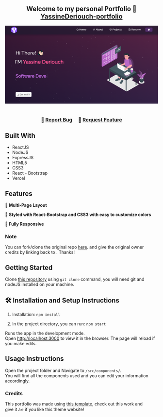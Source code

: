 <h2 align="center">
  Welcome to my personal Portfolio 👋 <br/>
  <a href="https://yd-portfolio.vercel.app/" target="_blank">YassineDeriouch-portfolio</a>
</h2>
<div align="center">
  <img alt="Demo" src="./Images/img.png" />
</div>

<br/>

<center>

</center>

<h3 align="center">
    🔹
    <a href="https://github.com/soumyajit4419/Portfolio/issues">Report Bug</a> &nbsp; &nbsp;
    🔹
    <a href="https://github.com/soumyajit4419/Portfolio/issues">Request Feature</a>
</h3>

## Built With

- ReactJS
- NodeJS
- ExpressJS
- HTML5
- CSS3
- React - Bootstrap
- Vercel

## Features

**📖 Multi-Page Layout**

**🎨 Styled with React-Bootstrap and CSS3 with easy to customize colors**

**📱 Fully Responsive**

### Note

You can fork/clone the original repo [here](https://github.com/soumyajit4419/Portfolio). and give the original owner credits by linking back to . Thanks!

## Getting Started

Clone [this repository](https://github.com/soumyajit4419/Portfolio) using `git clone` command, you will need git and nodeJS installed on your machine.

## 🛠 Installation and Setup Instructions

1. Installation: `npm install`

2. In the project directory, you can run: `npm start`

Runs the app in the development mode.\
Open [http://localhost:3000](http://localhost:3000) to view it in the browser.
The page will reload if you make edits.

## Usage Instructions

Open the project folder and Navigate to `/src/components/`. <br/>
You will find all the components used and you can edit your information accordingly.

### Credits

This portfolio was made using [this template](https://github.com/soumyajit4419/Portfolio), check out this work and  
give it a⭐ if you like this theme website!
